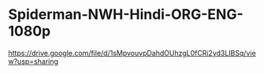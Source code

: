 # Spiderman-NWH-Hindi-ORG-ENG-1080p
https://drive.google.com/file/d/1sMpvouvpDahdOUhzgL0fCRi2yd3LIBSq/view?usp=sharing
